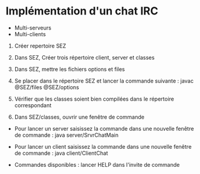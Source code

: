# Implémentation d'un chat IRC
* Multi-serveurs
* Multi-clients

1. Créer repertoire SEZ
2. Dans SEZ, Créer trois répertoire client, server et classes
3. Dans SEZ, mettre les fichiers options et files

4. Se placer dans le répertoire SEZ et lancer la commande suivante :
javac @SEZ/files @SEZ/options 
5. Vérifier que les classes soient bien compilées dans le répertoire correspondant

6. Dans SEZ/classes, ouvrir une fenêtre de commande

* Pour lancer un server saisissez la commande dans une nouvelle fenêtre de commande : 
java server/SrvrChatMain
* Pour lancer un client saisissez la commande dans une nouvelle fenêtre de commande : 
java client/ClientChat

* Commandes disponibles : lancer HELP dans l'invite de commande 

